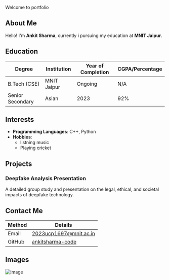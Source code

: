Welcome to portfolio
## About Me

Hello! I'm **Ankit Sharma**, currently i pursuing my education at **MNIT Jaipur**.



## Education

| Degree            | Institution          | Year of Completion | CGPA/Percentage |
|-------------------|---------------------|-------------------|----------------|
| B.Tech (CSE)      | MNIT Jaipur          | Ongoing            | N/A             |
| Senior Secondary  | Asian                | 2023               | 92%             |


## Interests

- **Programming Languages**: C++, Python
- **Hobbies**:
  - listning music
  - Playing cricket


## Projects

### Deepfake Analysis Presentation
A detailed group study and presentation on the legal, ethical, and societal impacts of deepfake technology.


## Contact Me

| Method      | Details                          |
|-------------|----------------------------------|
| Email       | [2023ucp1697@mnit.ac.in](mailto:2023ucp1697@mnit.ac.in) |
| GitHub      | [ankitsharma-code](https://github.com/ankitsharma-code) |

## Images
![image](https://images.pexels.com/photos/414612/pexels-photo-414612.jpeg?cs=srgb&dl=pexels-souvenirpixels-414612.jpg&fm=jpg)
